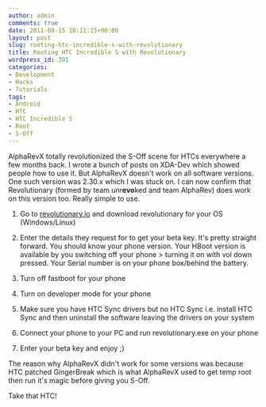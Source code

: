 ```yaml
---
author: admin
comments: true
date: 2011-08-15 18:11:15+00:00
layout: post
slug: rooting-htc-incredible-s-with-revolutionary
title: Rooting HTC Incredible S with Revolutionary
wordpress_id: 391
categories:
- Development
- Hacks
- Tutorials
tags:
- Android
- HTC
- HTC Incredible S
- Root
- S-Off
---
```


AlphaRevX totally revolutionized the S-Off scene for HTCs everywhere a few months back. I wrote a bunch of posts on XDA-Dev which showed people how to use it. But AlphaRevX doesn't work on all software versions. One such version was 2.30.x which I was stuck on. I can now confirm that Revolutionary (formed by team unr**evo**ked and team AlphaRev) does work on this version too. Really simple to use.






  1. Go to [revolutionary.io](http://revolutionary.io/) and download revolutionary for your OS (Windows/Linux)


  2. Enter the details they request for to get your beta key. It's pretty straight forward. You should know your phone version. Your HBoot version is available by you switching off your phone > turning it on with vol down pressed. Your Serial number is on your phone box/behind the battery.


  3. Turn off fastboot for your phone


  4. Turn on developer mode for your phone


  5. Make sure you have HTC Sync drivers but no HTC Sync i.e. install HTC Sync and then uninstall the software leaving the drivers on your system


  6. Connect your phone to your PC and run revolutionary.exe on your phone


  7. Enter your beta key and enjoy ;)




The reason why AlphaRevX didn't work for some versions was because HTC patched GingerBreak which is what AlphaRevX used to get temp root then run it's magic before giving you S-Off.




Take that HTC!



